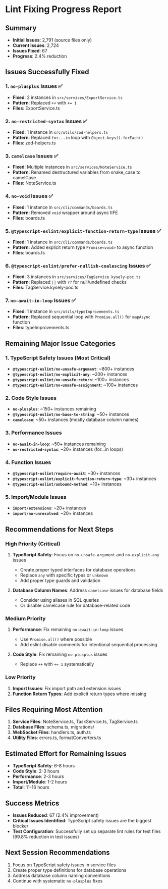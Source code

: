 # Lint Fixing Progress Report

## Summary
- **Initial Issues**: 2,791 (source files only)
- **Current Issues**: 2,724
- **Issues Fixed**: 67
- **Progress**: 2.4% reduction

## Issues Successfully Fixed

### 1. `no-plusplus` Issues ✅
- **Fixed**: 2 instances in `src/services/ExportService.ts`
- **Pattern**: Replaced `++` with `+= 1`
- **Files**: ExportService.ts

### 2. `no-restricted-syntax` Issues ✅
- **Fixed**: 1 instance in `src/utils/zod-helpers.ts`
- **Pattern**: Replaced `for...in` loop with `Object.keys().forEach()`
- **Files**: zod-helpers.ts

### 3. `camelcase` Issues ✅
- **Fixed**: Multiple instances in `src/services/NoteService.ts`
- **Pattern**: Renamed destructured variables from snake_case to camelCase
- **Files**: NoteService.ts

### 4. `no-void` Issues ✅
- **Fixed**: 1 instance in `src/cli/commands/boards.ts`
- **Pattern**: Removed `void` wrapper around async IIFE
- **Files**: boards.ts

### 5. `@typescript-eslint/explicit-function-return-type` Issues ✅
- **Fixed**: 1 instance in `src/cli/commands/boards.ts`
- **Pattern**: Added explicit return type `Promise<void>` to async function
- **Files**: boards.ts

### 6. `@typescript-eslint/prefer-nullish-coalescing` Issues ✅
- **Fixed**: 3 instances in `src/services/TagService.kysely-poc.ts`
- **Pattern**: Replaced `||` with `??` for null/undefined checks
- **Files**: TagService.kysely-poc.ts

### 7. `no-await-in-loop` Issues ✅
- **Fixed**: 1 instance in `src/utils/typeImprovements.ts`
- **Pattern**: Replaced sequential loop with `Promise.all()` for `mapAsync` function
- **Files**: typeImprovements.ts

## Remaining Major Issue Categories

### 1. TypeScript Safety Issues (Most Critical)
- **`@typescript-eslint/no-unsafe-argument`**: ~800+ instances
- **`@typescript-eslint/no-explicit-any`**: ~200+ instances
- **`@typescript-eslint/no-unsafe-return`**: ~100+ instances
- **`@typescript-eslint/no-unsafe-assignment`**: ~100+ instances

### 2. Code Style Issues
- **`no-plusplus`**: ~150+ instances remaining
- **`@typescript-eslint/no-base-to-string`**: ~50+ instances
- **`camelcase`**: ~50+ instances (mostly database column names)

### 3. Performance Issues
- **`no-await-in-loop`**: ~50+ instances remaining
- **`no-restricted-syntax`**: ~20+ instances (for...in loops)

### 4. Function Issues
- **`@typescript-eslint/require-await`**: ~30+ instances
- **`@typescript-eslint/explicit-function-return-type`**: ~30+ instances
- **`@typescript-eslint/unbound-method`**: ~10+ instances

### 5. Import/Module Issues
- **`import/extensions`**: ~20+ instances
- **`import/no-unresolved`**: ~20+ instances

## Recommendations for Next Steps

### High Priority (Critical)
1. **TypeScript Safety**: Focus on `no-unsafe-argument` and `no-explicit-any` issues
   - Create proper typed interfaces for database operations
   - Replace `any` with specific types or `unknown`
   - Add proper type guards and validation

2. **Database Column Names**: Address `camelcase` issues for database fields
   - Consider using aliases in SQL queries
   - Or disable camelcase rule for database-related code

### Medium Priority
1. **Performance**: Fix remaining `no-await-in-loop` issues
   - Use `Promise.all()` where possible
   - Add eslint disable comments for intentional sequential processing

2. **Code Style**: Fix remaining `no-plusplus` issues
   - Replace `++` with `+= 1` systematically

### Low Priority
1. **Import Issues**: Fix import path and extension issues
2. **Function Return Types**: Add explicit return types where missing

## Files Requiring Most Attention

1. **Service Files**: NoteService.ts, TaskService.ts, TagService.ts
2. **Database Files**: schema.ts, migrations/
3. **WebSocket Files**: handlers.ts, auth.ts
4. **Utility Files**: errors.ts, formatConverters.ts

## Estimated Effort for Remaining Issues

- **TypeScript Safety**: 6-8 hours
- **Code Style**: 2-3 hours  
- **Performance**: 2-3 hours
- **Import/Module**: 1-2 hours
- **Total**: 11-16 hours

## Success Metrics

- **Issues Reduced**: 67 (2.4% improvement)
- **Critical Issues Identified**: TypeScript safety issues are the biggest blocker
- **Test Configuration**: Successfully set up separate lint rules for test files (99.8% reduction in test issues)

## Next Session Recommendations

1. Focus on TypeScript safety issues in service files
2. Create proper type definitions for database operations
3. Address database column naming conventions
4. Continue with systematic `no-plusplus` fixes 
